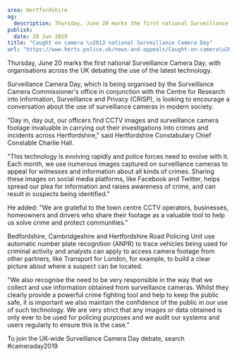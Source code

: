 ```yaml
area: Hertfordshire
og:
  description: Thursday, June 20 marks the first national Surveillance Camera Day, with organisations across the UK debating the use of the latest technology.
publish:
  date: 20 Jun 2019
title: "Caught on camera \u2013 national Surveillance Camera Day"
url: "https://www.herts.police.uk/news-and-appeals/Caught-on-camera\u2013national-Surveillance-Camera-Day-0402"
```

Thursday, June 20 marks the first national Surveillance Camera Day, with organisations across the UK debating the use of the latest technology.

Surveillance Camera Day, which is being organised by the Surveillance Camera Commissioner's office in conjunction with the Centre for Research into Information, Surveillance and Privacy (CRISP), is looking to encourage a conversation about the use of surveillance cameras in modern society.

"Day in, day out, our officers find CCTV images and surveillance camera footage invaluable in carrying out their investigations into crimes and incidents across Hertfordshire," said Hertfordshire Constabulary Chief Constable Charlie Hall.

"This technology is evolving rapidly and police forces need to evolve with it. Each month, we use numerous images captured on surveillance cameras to appeal for witnesses and information about all kinds of crimes. Sharing these images on social media platforms, like Facebook and Twitter, helps spread our plea for information and raises awareness of crime, and can result in suspects being identified."

He added: "We are grateful to the town centre CCTV operators, businesses, homeowners and drivers who share their footage as a valuable tool to help us solve crime and protect communities."

Bedfordshire, Cambridgeshire and Hertfordshire Road Policing Unit use automatic number plate recognition (ANPR) to trace vehicles being used for criminal activity and analysts can apply to access camera footage from other partners, like Transport for London, for example, to build a clear picture about where a suspect can be located.

"We also recognise the need to be very responsible in the way that we collect and use information obtained from surveillance cameras. Whilst they clearly provide a powerful crime fighting tool and help to keep the public safe, it is important we also maintain the confidence of the public in our use of such technology. We are very strict that any images or data obtained is only ever to be used for policing purposes and we audit our systems and users regularly to ensure this is the case."

To join the UK-wide Surveillance Camera Day debate, search #cameraday2019

